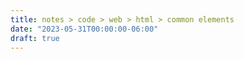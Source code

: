 ```yaml
---
title: notes > code > web > html > common elements
date: "2023-05-31T00:00:00-06:00"
draft: true
---
```

